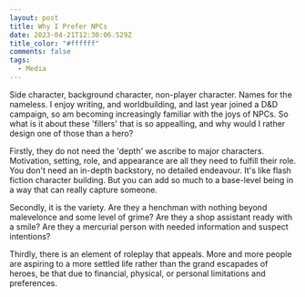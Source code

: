 ```yaml
---
layout: post
title: Why I Prefer NPCs
date: 2023-04-21T12:30:06.529Z
title_color: "#ffffff"
comments: false
tags:
  - Media
---
```

S﻿ide character, background character, non-player character. Names for the nameless. I enjoy writing, and worldbuilding, and last year joined a D&D campaign, so am becoming increasingly familiar with the joys of NPCs. So what is it about these 'fillers' that is so appealling, and why would I rather design one of those than a hero? 

F﻿irstly, they do not need the 'depth' we ascribe to major characters. Motivation, setting, role, and appearance are all they need to fulfill their role. You don't need an in-depth backstory, no detailed endeavour. It's like flash fiction character building. But you can add so much to a base-level being in a way that can really capture someone.

S﻿econdly, it is the variety. Are they a henchman with nothing beyond malevelonce and some level of grime? Are they a shop assistant ready with a smile? Are they a mercurial person with needed information and suspect intentions?

T﻿hirdly, there is an element of roleplay that appeals. More and more people are aspiring to a more settled life rather than the grand escapades of heroes, be that due to financial, physical, or personal limitations and preferences.